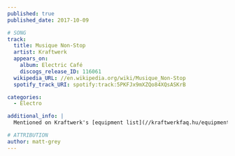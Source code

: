 ```yaml
---
published: true
published_date: 2017-10-09

# SONG
track:
  title: Musique Non-Stop
  artist: Kraftwerk
  appears_on:
    album: Electric Café
    discogs_release_ID: 116061
  wikipedia_URL: //en.wikipedia.org/wiki/Musique_Non-Stop
  spotify_track_URI: spotify:track:5PKFJx9mXZQo84XQsASKrB

categories:
  - Electro

additional_info: |
  Mentioned on Kraftwerk's [equipment list](//kraftwerkfaq.hu/equipment.html)

# ATTRIBUTION
author: matt-grey
---
```

